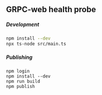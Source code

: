 ## GRPC-web health probe

##### Development
```bash
npm install --dev
npx ts-node src/main.ts
```

##### Publishing
```
npm login
npm install --dev
npm run build
npm publish
```
